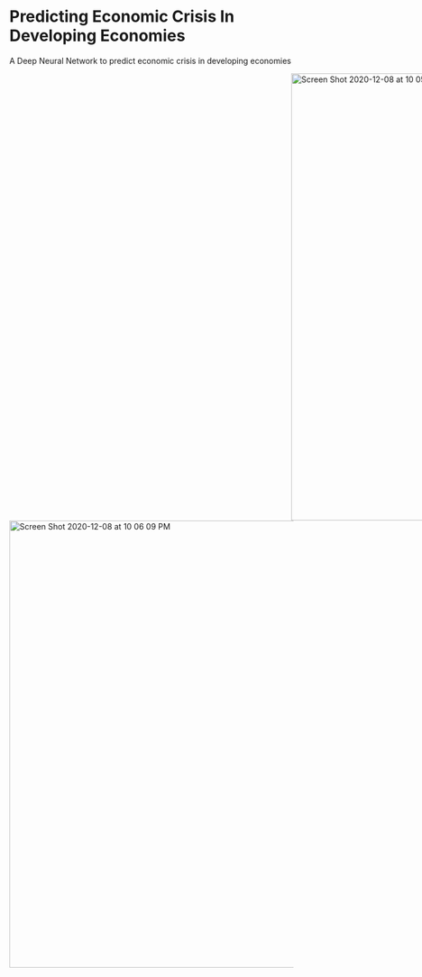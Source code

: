 # Predicting Economic Crisis In Developing Economies 

A Deep Neural Network to predict economic crisis in developing economies

<img width="793" align="center" style="margin-left: 500px;" alt="Screen Shot 2020-12-08 at 10 05 48 PM" src="https://user-images.githubusercontent.com/24218178/101591989-5f392d80-39a2-11eb-8f61-3aecf4eb8c0c.png">

<img width="793" align="center" alt="Screen Shot 2020-12-08 at 10 06 09 PM" src="https://user-images.githubusercontent.com/24218178/101591861-2731ea80-39a2-11eb-9ef7-15b554f29947.png">
